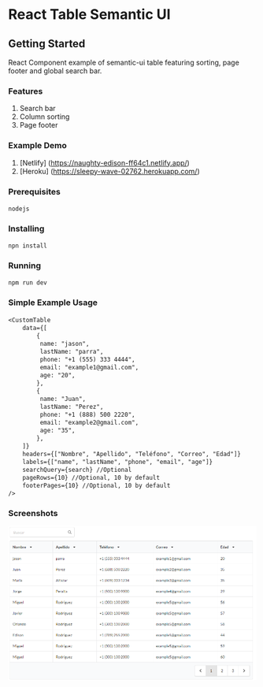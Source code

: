 # React Table Semantic UI

## Getting Started

React Component example of semantic-ui table featuring sorting, page footer and global search bar.

### Features

1. Search bar
1. Column sorting
1. Page footer

### Example Demo

1. [Netlify] (https://naughty-edison-ff64c1.netlify.app/)
2. [Heroku] (https://sleepy-wave-02762.herokuapp.com/)

### Prerequisites

```
nodejs
```

### Installing

```
npn install
```

### Running

```
npm run dev
```

### Simple Example Usage

```
<CustomTable
	data={[
		{
		 name: "jason",
		 lastName: "parra",
		 phone: "+1 (555) 333 4444",
		 email: "example1@gmail.com",
		 age: "20",
		},
		{
		 name: "Juan",
		 lastName: "Perez",
		 phone: "+1 (888) 500 2220",
		 email: "example2@gmail.com",
		 age: "35",
		},
	]}
	headers={["Nombre", "Apellido", "Teléfono", "Correo", "Edad"]}
	labels={["name", "lastName", "phone", "email", "age"]}
	searchQuery={search} //Optional
	pageRows={10} //Optional, 10 by default
	footerPages={10} //Optional, 10 by default
/>
```

### Screenshots

![alt text](./assets/capture_1.png)
